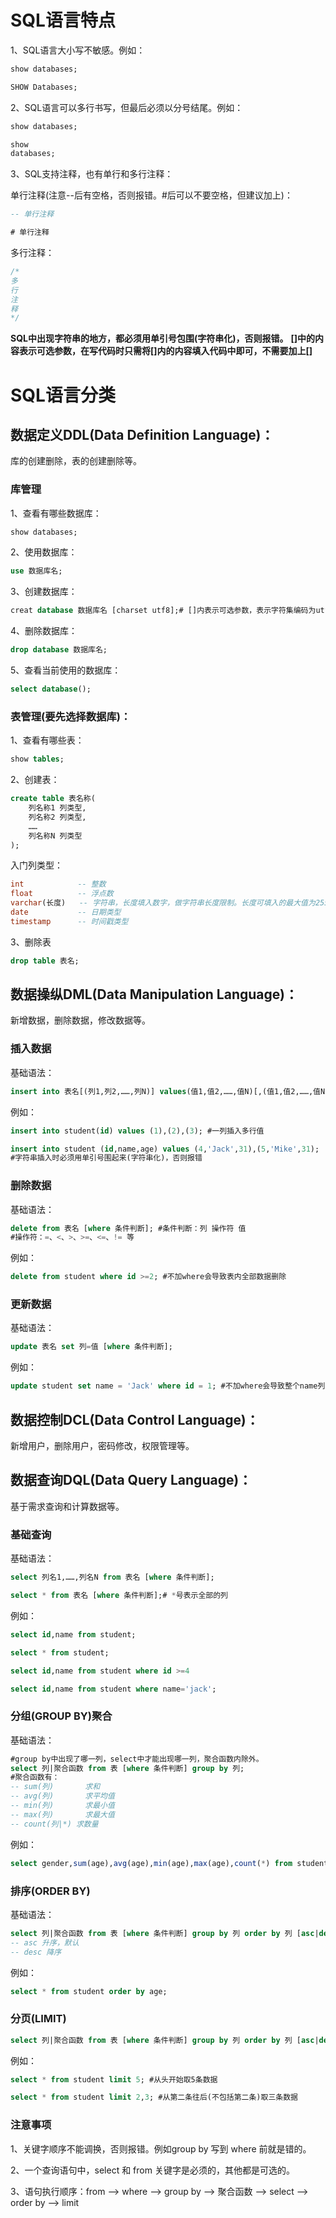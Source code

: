 # SQL语言特点

1、SQL语言大小写不敏感。例如：

```sql
show databases;
```

```sql
SHOW Databases;
```

2、SQL语言可以多行书写，但最后必须以分号结尾。例如：

```sql
show databases;
```

```sql
show
databases;
```

3、SQL支持注释，也有单行和多行注释：

单行注释(注意--后有空格，否则报错。#后可以不要空格，但建议加上)：

```sql
-- 单行注释
```

```sql
# 单行注释
```

多行注释：

```sql
/*
多
行
注
释
*/
```

**SQL中出现字符串的地方，都必须用单引号包围(字符串化)，否则报错。**
**[]中的内容表示可选参数，在写代码时只需将[]内的内容填入代码中即可，不需要加上[]**

# SQL语言分类

## 数据定义DDL(Data Definition Language)：

  库的创建删除，表的创建删除等。

### 库管理

1、查看有哪些数据库：

```sql
show databases;
```

2、使用数据库：

```sql
use 数据库名;
```

3、创建数据库：

```sql
creat database 数据库名 [charset utf8];# []内表示可选参数，表示字符集编码为utf8
```

4、删除数据库：

```sql
drop database 数据库名;
```

5、查看当前使用的数据库：

```sql
select database();
```

### 表管理(要先选择数据库)：

1、查看有哪些表：

```sql
show tables;
```

2、创建表：

```sql
create table 表名称(
    列名称1 列类型,
    列名称2 列类型,
    ……
    列名称N 列类型
);
```

入门列类型：

```sql
int            -- 整数
float          -- 浮点数
varchar(长度)   -- 字符串，长度填入数字，做字符串长度限制。长度可填入的最大值为255
date           -- 日期类型
timestamp      -- 时间戳类型
```

3、删除表

```sql
drop table 表名;
```

## 数据操纵DML(Data Manipulation Language)：

新增数据，删除数据，修改数据等。

### 插入数据

基础语法：

```sql
insert into 表名[(列1,列2,……,列N)] values(值1,值2,……,值N)[,(值1,值2,……,值N),……,(值1,值2,……,值N)]; #列1——列N 与 值1——值N 一一对应
```

例如：

```sql
insert into student(id) values (1),(2),(3); #一列插入多行值
```

```sql
insert into student (id,name,age) values (4,'Jack',31),(5,'Mike',31); 
#字符串插入时必须用单引号围起来(字符串化)，否则报错
```

### 删除数据

基础语法：

```sql
delete from 表名 [where 条件判断]; #条件判断：列 操作符 值
#操作符：=、<、>、>=、<=、!= 等
```

例如：

```sql
delete from student where id >=2; #不加where会导致表内全部数据删除
```

### 更新数据

基础语法：

```sql
update 表名 set 列=值 [where 条件判断]; 
```

例如：

```sql
update student set name = 'Jack' where id = 1; #不加where会导致整个name列变为Jack
```

## 数据控制DCL(Data Control Language)：

新增用户，删除用户，密码修改，权限管理等。

## 数据查询DQL(Data Query Language)：

基于需求查询和计算数据等。

### 基础查询

基础语法：

```sql
select 列名1,……,列名N from 表名 [where 条件判断];
```

```sql
select * from 表名 [where 条件判断];# *号表示全部的列
```

例如：

```sql
select id,name from student;
```

```sql
select * from student;
```

```sql
select id,name from student where id >=4
```

```sql
select id,name from student where name='jack';
```

### 分组(GROUP BY)聚合

基础语法：

```sql
#group by中出现了哪一列，select中才能出现哪一列，聚合函数内除外。
select 列|聚合函数 from 表 [where 条件判断] group by 列;
#聚合函数有：
-- sum(列)       求和
-- avg(列)       求平均值
-- min(列)       求最小值
-- max(列)       求最大值
-- count(列|*) 求数量
```

例如：

```sql
select gender,sum(age),avg(age),min(age),max(age),count(*) from student group by gender;
```

### 排序(ORDER BY)

基础语法：

```sql
select 列|聚合函数 from 表 [where 条件判断] group by 列 order by 列 [asc|desc];
-- asc 升序，默认
-- desc 降序
```

例如：

```sql
select * from student order by age;
```

### 分页(LIMIT)

```sql
select 列|聚合函数 from 表 [where 条件判断] group by 列 order by 列 [asc|desc] limit n[,m];
```

例如：

```sql
select * from student limit 5; #从头开始取5条数据
```

```sql
select * from student limit 2,3; #从第二条往后(不包括第二条)取三条数据
```

### 注意事项

1、关键字顺序不能调换，否则报错。例如group by 写到 where 前就是错的。

2、一个查询语句中，select 和 from 关键字是必须的，其他都是可选的。

3、语句执行顺序：from --> where --> group by --> 聚合函数 --> select --> order by --> limit
